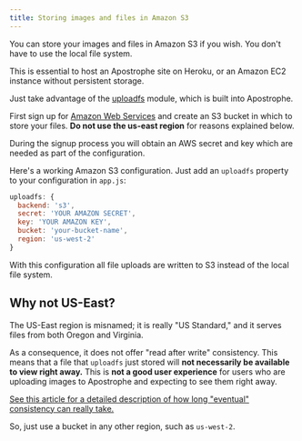 ```yaml
---
title: Storing images and files in Amazon S3
---
```


You can store your images and files in Amazon S3 if you wish. You don't have to use the local file system.

This is essential to host an Apostrophe site on Heroku, or an Amazon EC2 instance without persistent storage.

Just take advantage of the [uploadfs](https://github.com/punkave/uploadfs) module, which is built into Apostrophe.

First sign up for [Amazon Web Services](http://aws.amazon.com/s3/) and create an S3 bucket in which to store your files. **Do not use the us-east region** for reasons explained below.

During the signup process you will obtain an AWS secret and key which are needed as part of the configuration.

Here's a working Amazon S3 configuration. Just add an `uploadfs` property to your configuration in `app.js`:

```javascript
uploadfs: {
  backend: 's3',
  secret: 'YOUR AMAZON SECRET',
  key: 'YOUR AMAZON KEY',
  bucket: 'your-bucket-name',
  region: 'us-west-2'
}
```

With this configuration all file uploads are written to S3 instead of the local file system.

## Why not US-East?

The US-East region is misnamed; it is really "US Standard," and it serves files from both Oregon and Virginia.

As a consequence, it does not offer "read after write" consistency. This means that a file that `uploadfs` just stored will **not necessarily be available to view right away.** This is **not a good user experience** for users who are uploading images to Apostrophe and expecting to see them right away.

[See this article for a detailed description of how long "eventual" consistency can really take.](http://www.stackdriver.com/eventual-consistency-really-eventual/)

So, just use a bucket in any other region, such as `us-west-2`.
